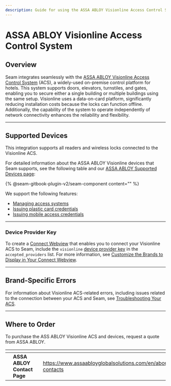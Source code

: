 ```yaml
---
description: Guide for using the ASSA ABLOY Visionline Access Control System with Seam
---
```


# ASSA ABLOY Visionline Access Control System

## Overview

Seam integrates seamlessly with the [ASSA ABLOY Visionline Access Control System](https://www.assaabloyglobalsolutions.com/en/hospitality-solutions/access-management-systems-for-hotels#gw-group-text-and-media-14987d7731) (ACS), a widely-used on-premise control platform for hotels. This system supports doors, elevators, turnstiles, and gates, enabling you to secure either a single building or multiple buildings using the same setup. Visionline uses a data-on-card platform, significantly reducing installation costs because the locks can function offline. Additionally, the capability of the system to operate independently of network connectivity enhances the reliability and flexibility.

***

## Supported Devices

This integration supports all readers and wireless locks connected to the Visionline ACS.

For detailed information about the ASSA ABLOY Visionline devices that Seam supports, see the following table and our [ASSA ABLOY Supported Devices page](https://www.seam.co/manufacturers/assa-abloy):

{% @seam-gitbook-plugin-v2/seam-component content="<seam-supported-device-table
  endpoint="https://connect.getseam.com"
  publishable-key="seam_pk1J0Bgui_oYEuzDhOqUzSBkrPmrNsUuKL"
  user-identifier-key="c6e74334-eb31-4719-b679-d84cf1c07d9c"
  manufacturers='["Assa"]'
/>" %}

We support the following features:

* [Managing access systems](../../products/access-systems/)
* [Issuing plastic card credentials](../../capability-guides/access-systems/managing-credentials.md#create-a-key-card-based-credential)
* [Issuing mobile access credentials](../../products/mobile-access-in-development/)

***

### Device Provider Key

To create a [Connect Webview](../../core-concepts/connect-webviews/) that enables you to connect your Visionline ACS to Seam, include the `visionline` [device provider key](../../api-clients/connect_webviews/#device-provider-keys) in the `accepted_providers` list. For more information, see [Customize the Brands to Display in Your Connect Webview](../../core-concepts/connect-webviews/customizing-connect-webviews.md#customize-the-brands-to-display-in-your-connect-webviews).

***

## Brand-Specific Errors

For information about Visionline ACS-related errors, including issues related to the connection between your ACS and Seam, see [Troubleshooting Your ACS](../../capability-guides/access-systems/troubleshooting-your-access-control-system.md).

***

## Where to Order

To purchase the ASS ABLOY Visionline ACS and devices, request a quote from ASSA ABLOY.

<table data-card-size="large" data-view="cards"><thead><tr><th></th><th></th><th></th><th data-hidden data-card-target data-type="content-ref"></th><th data-hidden data-card-cover data-type="files"></th></tr></thead><tbody><tr><td></td><td><strong>ASSA ABLOY Contact Page</strong></td><td></td><td><a href="https://www.assaabloyglobalsolutions.com/en/about/local-contacts">https://www.assaabloyglobalsolutions.com/en/about/local-contacts</a></td><td><a href="../../.gitbook/assets/assa-abloy-logo.png">assa-abloy-logo.png</a></td></tr></tbody></table>
